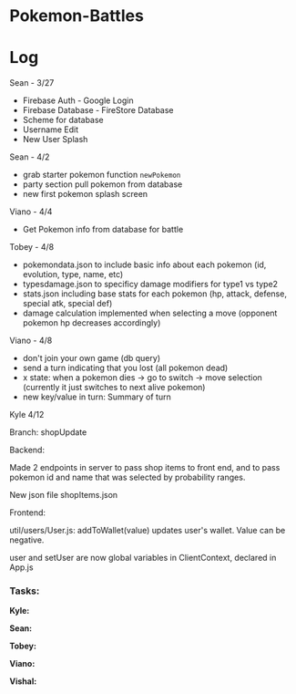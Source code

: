 # Pokemon-Battles
# Log

Sean - 3/27
- Firebase Auth - Google Login
- Firebase Database - FireStore Database
- Scheme for database
- Username Edit
- New User Splash

Sean - 4/2
- grab starter pokemon function `newPokemon`
- party section pull pokemon from database
- new first pokemon splash screen

Viano - 4/4
- Get Pokemon info from database for battle

Tobey - 4/8
- pokemondata.json to include basic info about each pokemon (id, evolution, type, name, etc)
- typesdamage.json to specificy damage modifiers for type1 vs type2
- stats.json including base stats for each pokemon (hp, attack, defense, special atk, special def)
- damage calculation implemented when selecting a move (opponent pokemon hp decreases accordingly)

Viano - 4/8
- don't join your own game (db query)
- send a turn indicating that you lost (all pokemon dead)
- x state: when a pokemon dies -> go to switch -> move selection (currently it just switches to next alive pokemon)
- new key/value in turn: Summary of turn

Kyle 4/12

Branch: shopUpdate

Backend: 

Made 2 endpoints in server to pass shop items to front end, and to pass pokemon id and name that was selected by probability ranges.

New json file shopItems.json

Frontend:

util/users/User.js: addToWallet(value) updates user's wallet. Value can be negative. 

user and setUser are now global variables in ClientContext, declared in App.js

### Tasks:

**Kyle:**

**Sean:**

**Tobey:**

**Viano:**

**Vishal:**

